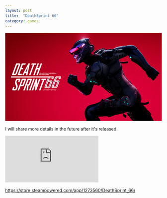 ```yaml
---
layout: post
title:  "DeathSprint 66"
category: games
---
```

<img class="heading_image" src="/assets/images/games/deathsprint.png" alt=""/>

I will share more details in the future after it's released.

<iframe class="large" src="https://www.youtube.com/embed/9jfG0Ez6etU?si=JlaQsPr8YDh7dFUz" title="YouTube video player" frameborder="0" allow="accelerometer; autoplay; clipboard-write; encrypted-media; gyroscope; picture-in-picture; web-share" referrerpolicy="strict-origin-when-cross-origin" allowfullscreen></iframe>

https://store.steampowered.com/app/1273560/DeathSprint_66/